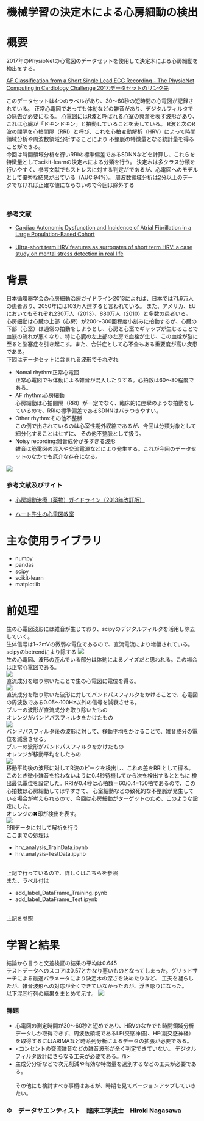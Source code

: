 # 機械学習の決定木による心房細動の検出
<html lang="JP">
<h1>概要</h1>
  <p>2017年のPhysioNetの心電図のデータセットを使用して決定木による心房細動を検出をする。</p>
  <a href="https://physionet.org/content/challenge-2017/1.0.0/" target="_blank">AF Classification from a Short Single Lead ECG Recording - The PhysioNet Computing in Cardiology Challenge 2017:データセットのリンク先</a>
  <p>このデータセットは4つのラベルがあり、30〜60秒の短時間の心電図が記録されている。
  正常心電図であっても体動などの雑音があり、デジタルフィルタでの除去が必要になる。
  心電図にはR波と呼ばれる心室の興奮を表す波形があり、これは心臓が「ドキンドキン」と拍動していることを表している。
  R波と次のR波の間隔を心拍間隔（RRI）と呼び、これを心拍変動解析（HRV）によって時間領域分析や周波数領域分析することにより
  不整脈の特徴量となる統計量を得ることができる。
  <br>
  今回は時間領域分析を行いRRIの標準偏差であるSDNNなどを計算し、これらを特徴量としてscikit-learnの決定木による分類を行う。
    決定木は多クラス分類を行いやすく、参考文献でもストレスに対する判定がであるが、心電図へのモデルとして優秀な結果が出ている（AUC:94%）。
  周波数領域分析は2分以上のデータでなければ正確な値にならないので今回は除外する</p>
  <br>
  <h3>参考文献</h3>
  <ul>
  <li><a href="https://www.ncbi.nlm.nih.gov/pmc/articles/PMC5260487/" target="_blank">Cardiac Autonomic Dysfunction and Incidence of Atrial Fibrillation in a Large Population-Based Cohort</a></li>
  <br>
  <li><a href="https://www.ncbi.nlm.nih.gov/pmc/articles/PMC6335694/" target="_blank">Ultra-short term HRV features as surrogates of short term HRV: a case study on mental stress detection in real life</a></li>
  </ul>
  
<h1>背景</h1>
  <p>日本循環器学会の心房細動治療ガイドライン2013によれば、日本では71.6万人の患者おり、2050年には103万人達すると言われている。
  また、アメリカ、EUにおいてもそれぞれ230万人（2013）、880万人（2010）と多数の患者いる。
  <br>
  心房細動は心臓の上部（心房）が200〜300回程度小刻みに拍動するが、心臓の下部（心室）は通常の拍動をしようとし、心房と心室でギャップが生じることで血液の流れが悪くなり、特に心臓の左上部の左房で血栓が生じ、この血栓が脳に至ると脳塞症を引き起こす。また、合併症として心不全もある重要度が高い疾患である。
  <br>
  下図はデータセットに含まれる波形でそれぞれ
  <ul>
    <li>Nomal rhythm:正常心電図
    <br>
    正常心電図でも体動による雑音が混入したりする。心拍数は60〜80程度である。
    </li>
    <li>AF rhythm:心房細動
    <br>
    心房細動は心拍間隔（RRI）が一定でなく、臨床的に痙攣のような拍動をしているので、RRIの標準偏差であるSDNNはバラつきやすい。
    </li>
    <li>Other rhythm:その他不整脈
    <br>
    この例で出されているのは心室性期外収縮であるが、今回は分類対象として細分化することはせずに、
    その他不整脈として扱う。</li>
    <li>Noisy recording:雑音成分が多すぎる波形
    <br>
    雑音は筋電図の混入や交流電源などにより発生する。これが今回のデータセットのなかでも厄介な存在になる。
    </li>
  </ul>
  </p>
  <img src='./images/example_waveforms.svg'>
  <h3>参考文献及びサイト</h3>
  <ul>
  <li><a href="https://www.j-circ.or.jp/old/guideline/pdf/JCS2013_inoue_h.pdf" target="_blank">心房細動治療（薬物）ガイドライン（2013年改訂版）</a></li>
  <br>
  <li><a href="https://www.cardiac.jp/view.php?lang=ja&target=af_af.xml" target="_blank">ハート先生の心電図教室</a>    </li>
  </ul>

<h1>主な使用ライブラリ</h1>
  <ul>
    <li>numpy</li>
    <li>pandas</li>
    <li>scipy</li>
    <li>scikit-learn</li>
    <li>matplotlib</li>
  </ul>

<h1>前処理</h1>
  <p>生の心電図波形には雑音が生じており、scipyのデジタルフィルタを活用し除去していく。
  <br>
  生体信号は1~2mVの微弱な電位であるので、直流電流により増幅されている。
  scipyのbetrendにより除する
  <img src='./images/pure.png'>
  <br>
  生の心電図、波形の歪んでいる部分は体動によるノイズだと思われる。この場合は正常心電図である。
  <br>
  <img src='./images/detrend.png'>
  <br>
  直流成分を取り除いたことで生の心電図に電位を得る。
  <br>
  <img src='./images/detrend&bandpass.png'>
  <br>
  直流成分を取り除いた波形に対してバンドパスフィルタをかけることで、心電図の周波数である0.05〜100Hz以外の信号を減衰させる。
  <br>
  ブルーの波形が直流成分を取り除いたもの
  <br>
  オレンジがバンドパスフィルタをかけたもの
  <br>
  <img src='./images/bandpass&moving_average.png'>
  <br>
  バンドパスフィルタ後の波形に対して、移動平均をかけることで、雑音成分の電位を減衰させる。
  <br>
  ブルーの波形がバンドパスフィルタをかけたもの
  <br>
  オレンジが移動平均をしたもの
  <br>
  <img src='./images/findRRI.png'>
  <br>
  移動平均後の波形に対してR波のピークを検出し、これの差をRRIとして得る。
  <br>
  このとき微小雑音を拾わないように0.4秒待機してから次を検出するとともに
  検出最低電位を設定した。RRIが0.4秒は心拍数＝60/0.4=150拍であるので、この心拍数は心房細動しては早すぎて、
  心室細動などの致死的な不整脈が発生している場合が考えられるので、今回は心房細動がターゲットのため、このような設定にした。
  <br>
  オレンジの✖印が検出を表す。
  <br>
  <img src='./images/RRI.png'>
  <br>
  RRIデータに対して解析を行う
  <br>
  ここまでの処理は
  <ul>
    <li>hrv_analysis_TrainData.ipynb</li>
    <li>hrv_analysis-TestData.ipynb</li>
  </ul>
  <br>
  上記で行っているので、詳しくはこちらを参照
  <br>
  また、ラベル付は
  <br>
  <ul>
    <li>add_label_DataFrame_Training.ipynb</li>
    <li>add_label_DataFrame_Test.ipynb</li>
  </ul>
  <br>
  上記を参照
  </p>
  
<h1>学習と結果</h1>
  <p>結論から言うと交差検証の結果の平均は0.645
  <br>
  テストデータへのスコアは0.57とかなり悪いものとなってしまった。グリッドサーチによる最適パラメータにより決定木の深さを決めたりなど、
工夫を凝らしたが、雑音波形への対応が全くできていなかったのが、浮き彫りになった。
  <br>
  以下混同行列の結果をまとめて示す。
  <img src='./images/detect_AF_matrix.jpg'>
  <br>
  <h3>課題</h3>
  <ul>
    <li>心電図の測定時間が30〜60秒と短めであり、HRVのなかでも時間領域分析データしか取得できず、周波数領域であるLF(交感神経)、HF(副交感神経）を取得するにはARIMAなど時系列分析によるデータの拡張が必要である。</li>
    <li><コンセントの交流雑音などの雑音波形が全く判定できていない。
デジタルフィルタ設計にさらなる工夫が必要である。/li>
    <li>主成分分析などで次元削減や有効な特徴量を選別するなどの工夫が必要である。</li>
    <br>
    その他にも検討すべき事柄はあるが、時期を見てバージョンアップしていきたい。
  </ul>
  
  </p>
<h3>&copy;　データサエンティスト　臨床工学技士　Hiroki Nagasawa</h3>  

